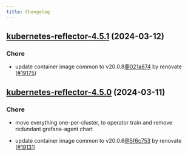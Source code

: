 ```yaml
---
title: Changelog
---
```




## [kubernetes-reflector-4.5.1](https://github.com/truecharts/charts/compare/kubernetes-reflector-4.5.0...kubernetes-reflector-4.5.1) (2024-03-12)

### Chore



- update container image common to v20.0.8[@021a874](https://github.com/021a874) by renovate ([#19175](https://github.com/truecharts/charts/issues/19175))


## [kubernetes-reflector-4.5.0](https://github.com/truecharts/charts/compare/kubernetes-reflector-4.4.1...kubernetes-reflector-4.5.0) (2024-03-11)

### Chore



- move everything one-per-cluster, to operator train and remove redundant grafana-agent chart

- update container image common to v20.0.6[@5f6c753](https://github.com/5f6c753) by renovate ([#19131](https://github.com/truecharts/charts/issues/19131))
